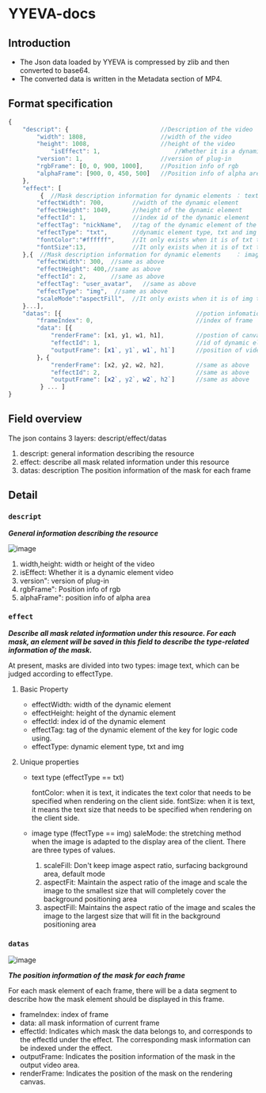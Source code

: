 # YYEVA-docs

## Introduction

* The Json data loaded by YYEVA is compressed by zlib and then converted to base64.
* The converted data is written in the Metadata section of MP4.

## Format specification

```js
{
	"descript": {                          //Description of the video
		"width": 1808,                     //width of the video
		"height": 1008,                    //height of the video
			"isEffect": 1,                     //Whether it is a dynamic element video
		"version": 1,                      //version of plug-in
		"rgbFrame": [0, 0, 900, 1000],     //Position info of rgb
		"alphaFrame": [900, 0, 450, 500]   //Position info of alpha area
	},
	"effect": [
         {  //Mask description information for dynamic elements ： text type
		"effectWidth": 700,        //width of the dynamic element
		"effectHeight": 1049,      //height of the dynamic element
		"effectId": 1,             //index id of the dynamic element
		"effectTag": "nickName",   //tag of the dynamic element of the key for logic code using.
		"effectType": "txt",       //dynamic element type, txt and img
        "fontColor":"#ffffff",     //It only exists when it is of txt type. If it is not specified on the design side, the default value is specified by the rendering side
        "fontSize":13,             //It only exists when it is of txt type. If it is not specified on the design side, the default value is specified by the rendering side
	},{  //Mask description information for dynamic elements    ： image type
        "effectWidth": 300,  //same as above
        "effectHeight": 400,//same as above
        "effectId": 2,       //same as above
        "effectTag": "user_avatar",   //same as above
        "effectType": "img",  //same as above
        "scaleMode":"aspectFill",  //It only exists when it is of img type. If it is not specified on the design side, the default value is specified by the rendering side
    }...],
	"datas": [{                                      //potion infomation of dynamic element each frame
		"frameIndex": 0,                             //index of frame
		"data": [{       
			"renderFrame": [x1, y1, w1, h1],         //postion of canvas
			"effectId": 1,                           //id of dynamic element
			"outputFrame": [x1`, y1`, w1`, h1`]      //position of video
		}，{       
            "renderFrame": [x2, y2, w2, h2],         //same as above
            "effectId": 2,                           //same as above
            "outputFrame": [x2`, y2`, w2`, h2`]      //same as above
         } ... ]
}
```

## Field overview

The json contains 3 layers: descript/effect/datas

1. descript: general information describing the resource
2. effect: describe all mask related information under this resource
3. datas:	description The position information of the mask for each frame

## Detail

### `descript`

***General information describing the resource***

![image](./img/descript.png)

1. width,height: width or height of the video
2. isEffect: Whether it is a dynamic element video
3. version": version of plug-in
4. rgbFrame": Position info of rgb
5. alphaFrame": position info of alpha area

### `effect`

***Describe all mask related information under this resource. For each mask, an element will be saved in this field to describe the type-related information of the mask.***

At present, masks are divided into two types: image text, which can be judged according to effectType.

1. Basic Property

	* effectWidth: width of the dynamic element
	* effectHeight: height of the dynamic element
	* effectId: index id of the dynamic element
	* effectTag: tag of the dynamic element of the key for logic code using.
	* effectType: dynamic element type, txt and img

2.	Unique properties

	* text type (effectType == txt)

		fontColor: 
when it is text, it indicates the text color that needs to be specified when rendering on the client side.
		fontSize: 
when it is text, it means the text size that needs to be specified when rendering on the client side.

	* image type (ffectType ==  img)
		saleMode: the stretching method when the image is adapted to the display area of ​​the client. There are three types of values.

		1.	scaleFill:
Don't keep image aspect ratio, surfacing background area, default mode
		2.	aspectFit: Maintain the aspect ratio of the image and scale the image to the smallest size that will completely cover the background positioning area
		3. 	aspectFill: Maintains the aspect ratio of the image and scales the image to the largest size that will fit in the background positioning area

### `datas`

![image](./img/descript.png)

***The position information of the mask for each frame***

For each mask element of each frame, there will be a data segment to describe how the mask element should be displayed in this frame.

* frameIndex: index of frame
* data: all mask information of current frame
* effectId: Indicates which mask the data belongs to, and corresponds to the effectId under the effect. The corresponding mask information can be indexed under the effect.
* outputFrame: Indicates the position information of the mask in the output video area.
* renderFrame: Indicates the position of the mask on the rendering canvas.